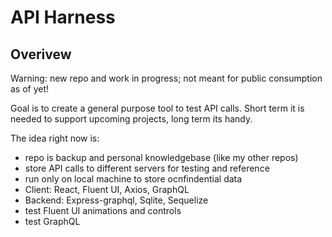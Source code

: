 # API Harness

## Overivew

Warning: new repo and work in progress; not meant for public consumption as of yet!  

Goal is to create a general purpose tool to test API calls.  Short term it is needed to support upcoming projects, long term its handy.

The idea right now is:
- repo is backup and personal knowledgebase (like my other repos)
- store API calls to different servers for testing and reference
- run only on local machine to store ocnfindential data
- Client: React, Fluent UI, Axios, GraphQL
- Backend: Express-graphql, Sqlite, Sequelize
- test Fluent UI animations and controls
- test GraphQL
